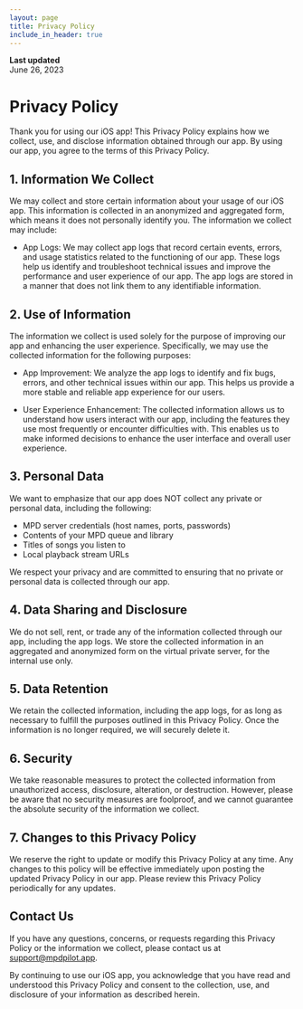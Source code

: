 ```yaml
---
layout: page
title: Privacy Policy
include_in_header: true
---
```


**Last updated**  
June 26, 2023

# Privacy Policy

Thank you for using our iOS app! This Privacy Policy explains how we collect, use, and disclose information obtained through our app. By using our app, you agree to the terms of this Privacy Policy.

## 1. Information We Collect

We may collect and store certain information about your usage of our iOS app. This information is collected in an anonymized and aggregated form, which means it does not personally identify you. The information we collect may include:

- App Logs: We may collect app logs that record certain events, errors, and usage statistics related to the functioning of our app. These logs help us identify and troubleshoot technical issues and improve the performance and user experience of our app. The app logs are stored in a manner that does not link them to any identifiable information.

## 2. Use of Information

The information we collect is used solely for the purpose of improving our app and enhancing the user experience. Specifically, we may use the collected information for the following purposes:

- App Improvement: We analyze the app logs to identify and fix bugs, errors, and other technical issues within our app. This helps us provide a more stable and reliable app experience for our users.

- User Experience Enhancement: The collected information allows us to understand how users interact with our app, including the features they use most frequently or encounter difficulties with. This enables us to make informed decisions to enhance the user interface and overall user experience.

## 3. Personal Data

We want to emphasize that our app does NOT collect any private or personal data, including the following:

- MPD server credentials (host names, ports, passwords)
- Contents of your MPD queue and library
- Titles of songs you listen to
- Local playback stream URLs

We respect your privacy and are committed to ensuring that no private or personal data is collected through our app.

## 4. Data Sharing and Disclosure

We do not sell, rent, or trade any of the information collected through our app, including the app logs. We store the collected information in an aggregated and anonymized form on the virtual private server, for the internal use only.

## 5. Data Retention

We retain the collected information, including the app logs, for as long as necessary to fulfill the purposes outlined in this Privacy Policy. Once the information is no longer required, we will securely delete it.

## 6. Security

We take reasonable measures to protect the collected information from unauthorized access, disclosure, alteration, or destruction. However, please be aware that no security measures are foolproof, and we cannot guarantee the absolute security of the information we collect.

## 7. Changes to this Privacy Policy

We reserve the right to update or modify this Privacy Policy at any time. Any changes to this policy will be effective immediately upon posting the updated Privacy Policy in our app. Please review this Privacy Policy periodically for any updates.

## Contact Us

If you have any questions, concerns, or requests regarding this Privacy Policy or the information we collect, please contact us at [support@mpdpilot.app](mailto:support@mpdpilot.app).

By continuing to use our iOS app, you acknowledge that you have read and understood this Privacy Policy and consent to the collection, use, and disclosure of your information as described herein.

